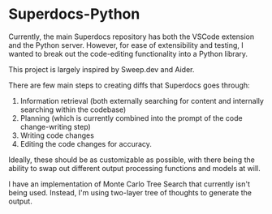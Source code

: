 # Superdocs-Python

Currently, the main Superdocs repository has both the VSCode extension and the Python server. However, for ease of extensibility and testing, I wanted to break out the code-editing functionality into a Python library.

This project is largely inspired by Sweep.dev and Aider. 

There are few main steps to creating diffs that Superdocs goes through:
1. Information retrieval (both externally searching for content and internally searching within the codebase)
2. Planning (which is currently combined into the prompt of the code change-writing step)
3. Writing code changes
4. Editing the code changes for accuracy.

Ideally, these should be as customizable as possible, with there being the ability to swap out different output processing functions and models at will.

I have an implementation of Monte Carlo Tree Search that currently isn't being used. Instead, I'm using two-layer tree of thoughts to generate the output. 